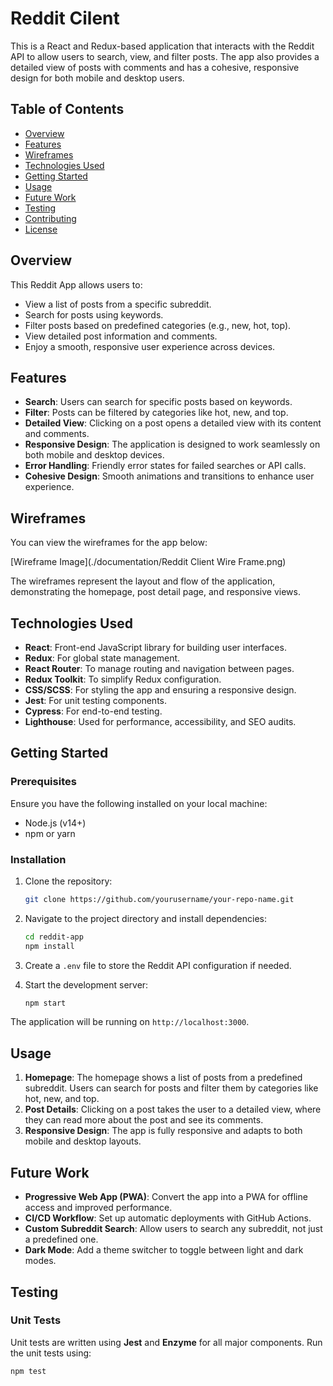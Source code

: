 # Reddit Cilent

This is a React and Redux-based application that interacts with the Reddit API to allow users to search, view, and filter posts. The app also provides a detailed view of posts with comments and has a cohesive, responsive design for both mobile and desktop users.

## Table of Contents

- [Overview](#overview)
- [Features](#features)
- [Wireframes](#wireframes)
- [Technologies Used](#technologies-used)
- [Getting Started](#getting-started)
- [Usage](#usage)
- [Future Work](#future-work)
- [Testing](#testing)
- [Contributing](#contributing)
- [License](#license)

## Overview

This Reddit App allows users to:
- View a list of posts from a specific subreddit.
- Search for posts using keywords.
- Filter posts based on predefined categories (e.g., new, hot, top).
- View detailed post information and comments.
- Enjoy a smooth, responsive user experience across devices.

## Features

- **Search**: Users can search for specific posts based on keywords.
- **Filter**: Posts can be filtered by categories like hot, new, and top.
- **Detailed View**: Clicking on a post opens a detailed view with its content and comments.
- **Responsive Design**: The application is designed to work seamlessly on both mobile and desktop devices.
- **Error Handling**: Friendly error states for failed searches or API calls.
- **Cohesive Design**: Smooth animations and transitions to enhance user experience.

## Wireframes

You can view the wireframes for the app below:

[Wireframe Image](./documentation/Reddit Client Wire Frame.png)

The wireframes represent the layout and flow of the application, demonstrating the homepage, post detail page, and responsive views.

## Technologies Used

- **React**: Front-end JavaScript library for building user interfaces.
- **Redux**: For global state management.
- **React Router**: To manage routing and navigation between pages.
- **Redux Toolkit**: To simplify Redux configuration.
- **CSS/SCSS**: For styling the app and ensuring a responsive design.
- **Jest**: For unit testing components.
- **Cypress**: For end-to-end testing.
- **Lighthouse**: Used for performance, accessibility, and SEO audits.

## Getting Started

### Prerequisites

Ensure you have the following installed on your local machine:
- Node.js (v14+)
- npm or yarn

### Installation

1. Clone the repository:
    ```bash
    git clone https://github.com/yourusername/your-repo-name.git
    ```

2. Navigate to the project directory and install dependencies:
    ```bash
    cd reddit-app
    npm install
    ```

3. Create a `.env` file to store the Reddit API configuration if needed.

4. Start the development server:
    ```bash
    npm start
    ```

The application will be running on `http://localhost:3000`.

## Usage

1. **Homepage**: The homepage shows a list of posts from a predefined subreddit. Users can search for posts and filter them by categories like hot, new, and top.
2. **Post Details**: Clicking on a post takes the user to a detailed view, where they can read more about the post and see its comments.
3. **Responsive Design**: The app is fully responsive and adapts to both mobile and desktop layouts.

## Future Work

- **Progressive Web App (PWA)**: Convert the app into a PWA for offline access and improved performance.
- **CI/CD Workflow**: Set up automatic deployments with GitHub Actions.
- **Custom Subreddit Search**: Allow users to search any subreddit, not just a predefined one.
- **Dark Mode**: Add a theme switcher to toggle between light and dark modes.

## Testing

### Unit Tests

Unit tests are written using **Jest** and **Enzyme** for all major components. Run the unit tests using:
```bash
npm test
